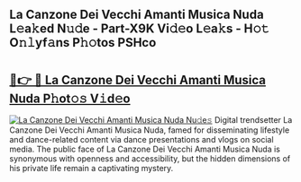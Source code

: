 ## La Canzone Dei Vecchi Amanti Musica Nuda L𝚎a𝚔ed N𝚞𝚍e - Part-X9K Vi𝚍𝚎o L𝚎a𝚔s - H𝚘𝚝 O𝚗𝚕yf𝚊ns P𝚑𝚘tos PSHco

# <h2><a href="http://kf53kr1.oniu.top/?m=La+Canzone+Dei+Vecchi+Amanti+Musica+Nuda">🔗👉 🔴 La Canzone Dei Vecchi Amanti Musica Nuda P𝚑ot𝚘𝚜 V𝚒d𝚎o</a></h2>

[![La Canzone Dei Vecchi Amanti Musica Nuda Nu𝚍e𝚜](https://i.imgur.com/0qMVB7G.gif)](http://kf53kr1.oniu.top/?m=La+Canzone+Dei+Vecchi+Amanti+Musica+Nuda)
Digital trendsetter La Canzone Dei Vecchi Amanti Musica Nuda, famed for disseminating lifestyle and dance-related content via dance presentations and vlogs on social media. The public face of La Canzone Dei Vecchi Amanti Musica Nuda is synonymous with openness and accessibility, but the hidden dimensions of his private life remain a captivating mystery.  
